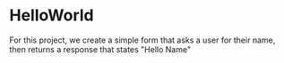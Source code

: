 HelloWorld
==========

For this project, we create a simple form that asks a user for their name, then returns a response that states "Hello Name"
